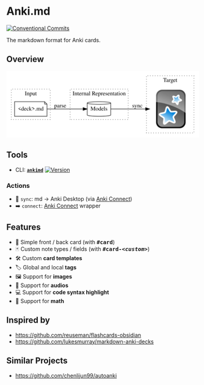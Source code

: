 # Anki.md

[![Conventional Commits](https://img.shields.io/badge/Conventional%20Commits-1.0.0-yellow.svg)](https://conventionalcommits.org)

The markdown format for Anki cards.

## Overview

![Overview Forward](docs/overview.png)

## Tools

- CLI: [**`ankimd`**](packages/cli) [![Version](https://img.shields.io/npm/v/@anki.md/cli.svg)](https://npmjs.org/package/@anki.md/cli)

### Actions

- 🔄 `sync`: md -> Anki Desktop (via [Anki Connect](https://ankiweb.net/shared/info/2055492159))
- ➡️ `connect`: [Anki Connect](https://github.com/FooSoft/anki-connect#supported-actions) wrapper

## Features

- 📄 Simple front / back card (with <kbd>**#card**</kbd>)
- 🃏 Custom note types / fields (with <kbd>**#card-_\<custom>_**</kbd>)
- 🛠️ Custom **card templates**
- 🏷️ Global and local **tags**
- 🖼️ Support for **images**
- 🎤 Support for **audios**
- 💻 Support for **code syntax highlight**
- 🟰 Support for **math**

## Inspired by

- https://github.com/reuseman/flashcards-obsidian
- https://github.com/lukesmurray/markdown-anki-decks

## Similar Projects

- https://github.com/chenlijun99/autoanki
